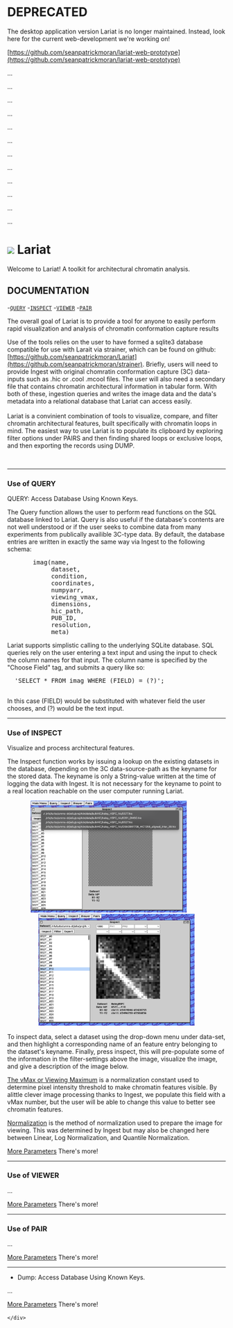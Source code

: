 # DEPRECATED

The desktop application version Lariat is no longer maintained. Instead, look here for the current web-development we're working on!

[https://github.com/seanpatrickmoran/lariat-web-prototype](https://github.com/seanpatrickmoran/lariat-web-prototype)


...

...

...

...

...

...

...

...

...

...

...

...




<p float="center" align="left"><h1><image src="./src/lariattmp.png" width=32px /> </image> Lariat</h1></p>


Welcome to Lariat! A toolkit for architectural chromatin analysis.
			<!-- <li>...</li> -->
<h2>DOCUMENTATION</h2>

<ul>
<!--   <li><a href="#alink_query">QUERY</a></li>
  <li><a href="#alink_inspect">INSPECT</a></li>
  <li><a href="#INSERT_YOUR_OBJECT_NAME_HERE">VIEWER</a></li>
  <li><a href="#INSERT_YOUR_OBJECT_NAME_HERE">PAIRS</a></li>
  <li><a href="#INSERT_YOUR_OBJECT_NAME_HERE">DUMP</a></li> -->
</ul>

-[`QUERY`](#use-of-query)
-[`INSPECT`](#use-of-inspect)
-[`VIEWER`](#use-of-viewer)
-[`PAIR`](#use-of-pair)



The overall goal of Lariat is to provide a tool for anyone to easily perform rapid visualization and analysis of chromatin conformation capture results


  Use of the tools relies on the user to have formed a sqlite3 database compatible for use with Larait via strainer, which can be found on github: [https://github.com/seanpatrickmoran/Lariat](https://github.com/seanpatrickmoran/strainer). Briefly, users will need to provide Ingest with original chomratin conformation capture (3C) data-inputs such as .hic or .cool .mcool files. The user will also need a secondary file that contains chromatin architectural information in tabular form. With both of these, ingestion queries and writes the image data and the data's metadata into a relational database that Lariat can access easily.
  <br>
  <br>
Lariat is a convinient combination of tools to visualize, compare, and filter chromatin architectural features, built specifically with chromatin loops in mind. The easiest way to use Lariat is to populate its clipboard by exploring filter options under PAIRS and then finding shared loops or exclusive loops, and then exporting the records using DUMP.

<br>
<hr>

<!-- <b><a id="#alink_query">QUERY: Access Database Using Known Keys.</a></b> -->
### Use of QUERY
QUERY: Access Database Using Known Keys.

The Query function allows the user to perform read functions on the SQL database linked to Lariat. Query is also useful if the database's contents are not well understood or if the user seeks to combine data from many experiments from publically availible 3C-type data. By default, the database entries are written in exactly the same way via Ingest to the following schema:

  <pre>
       imag(name, 
            dataset, 
            condition, 
            coordinates, 
            numpyarr, 
            viewing_vmax, 
            dimensions, 
            hic_path, 
            PUB_ID, 
            resolution, 
            meta)</pre>

  <p class="main-document">
  Lariat supports simplistic calling to the underlying SQLite database. SQL queries rely on the user
  entering a text input and using the input to check the column names for that input. The column name
  is specified by the "Choose Field" tag, and submits a query like so:
  </p>

  <pre>
  'SELECT * FROM imag WHERE (FIELD) = (?)';
  </pre>

  <p class="main-document">
  In this case (FIELD) would be substituted with whatever field the user chooses, and (?) would be the
   text input.
  </p>

<hr>

### Use of INSPECT
Visualize and process architectural features.

<p>The Inspect function works by issuing a lookup on the existing datasets in the database, depending on the 3C  data-source-path as the keyname for the stored data. The keyname is only a String-value written at the time of	logging the data with Ingest. It is not necessary for the keyname to point to a real location reachable on the user computer running Lariat.</p>

<p float="center" align="middle">
<img class="main-document" src="img/inspect_tutor.png" width=360px>
&nbsp;&nbsp;&nbsp;&nbsp;&nbsp;&nbsp;&nbsp;&nbsp;
<img class="main-document" src="img/inspect_tutor2.png" width=360px>
</p>

<p>
To inspect data, select a dataset using the drop-down menu under data-set, and then highlight a corresponding
name of an feature entry belonging to the dataset's keyname. Finally, press inspect, this will pre-populate some
of the information in the filter-settings above the image, visualize the image, and give a description of the
image below.
</p>


<p class="main-document">
<u>The vMax or Viewing Maximum</u> is a normalization constant used to determine pixel intensity threshold to make
chromatin features visible. By alittle clever image processing thanks to Ingest, we populate this field with
a vMax number, but the user will be able to change this value to better see chromatin features.<br>
</p>

<p class="main-document">
<u>Normalization</u> is the method of normalization used to prepare the image for viewing. This was determined by Ingest
but may also be changed here between Linear, Log Normalization, and Quantile Normalization.<br>
</p>

<p class="main-document">
<u>More Parameters</u> There's more!<br>
</p>

<hr>

### Use of VIEWER

<p class="main-document">
...
</p>

<p class="main-document">
<u>More Parameters</u> There's more!<br>
</p>

<hr>

### Use of PAIR

<p class="main-document">
...
</p>

<p class="main-document">
<u>More Parameters</u> There's more!<br>
</p>

<hr>

<ul><li><a id="#alink_dump">Dump: Access Database Using Known Keys.</a></li></ul>
<p class="main-document">
...
</p>

<p class="main-document">
<u>More Parameters</u> There's more!<br>
</p>

	</div>
</body>
